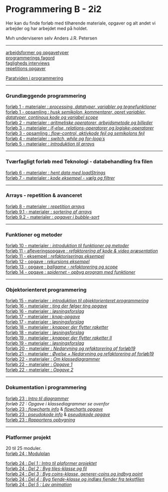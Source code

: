 # Programmering B - 2i2

Her kan du finde forløb med tilhørende materiale, opgaver og alt andet vi arbejder og har arbejdet med på holdet.

Mvh underviseren selv Anders J.R. Petersen

---

[arbejdsformer og opgavetyper](arbejdsformer/arbejdsformer.md)    
[programmerings fagord](terminologi/terminologi.md)       
[fagligheds interviews](faglighedsinterviews/interviews.md)       
[repetitions opgaver](repetitionsopgaver/alle_oversigt.md)  

[Paratviden i programmering](explainers/explainers.md)

---

### Grundlæggende programmering
[forløb 1 - materialer : *processing, datatyper, variabler og tegnefunktioner*](forlob1_intro/forlob1.md)                
[forløb 1 - opsamling  : *husk semikolon, kommentarer, opret variabler, datatyper, continous kode og variabel scope*](forlob1_intro/forlob1_opsamling.md)                       
[forløb 2 - materialer : *aritmetiske operatorer, arbejdsmetode og billeder*](forlob2_operatorer_og_arbejdsmetode/forlob2_operatorer_og_arbejdsmetode.md)                
[forløb 3 - materialer : *if-else, relations-operatorer og logiske-operatorer*](forlob3_if_else_logiske_og_relations_operatorer/forlob3.md)              
[forløb 3 - opsamling  : *flow-control, aktivkode fejl og semikolons fejl*](forlob3_if_else_logiske_og_relations_operatorer/forlob3_opsamling.md)               
[forløb 4 - materialer : *switch, while og for-loop´s*](forlob4_switch_while_for_loop/forlob4.md)              
[forløb 5 - materialer : *introduktion til arrays*](forlob5_arrays/forlob5_arrays.md)                

----              

### Tværfagligt forløb med Teknologi - databehandling fra filen                
[forløb 6 - materialer : *hent data med loadStrings*](forlob6_loadStrings/forlob6_loadStrings.md)               
[forløb 7 - materialer : *kode eksempel - vælg og filtrer*](forlob7_select_og_filtrer/forlob7_select_og_filtrer.md)               

----------------------------------                 

### Arrays - repetition & avanceret                
[forløb 8 - materialer : *repetition arrays*](forlob8_rep_arrays/forlob8_rep_arrays.md)                              
[forløb 9.1 - materialer : *sortering af arrays*](forlob9_arrays_sortering/forlob9_arrays_sortering.md)                               
[forløb 9.2 - materialer : *opgaver i bubble-sort*](forlob9_arrays_sortering/sorting_opgaver.md)            

----------------------------------           

### Funktioner og metoder                   
[forløb 10 - materialer : *introduktion til funktioner og metoder*](forlob10_funktioner/forlob10_funktioner.md)               
[forløb 11 - afleveringsopgave : *refaktorering af kode & video præsentation*](forlob11_refaktorering_med_funktioner/forlob11_refaktorering_med_funktioner.md)           
[forløb 11 - eksempel : *refaktoriserings eksempel*](forlob11_refaktorering_med_funktioner/refaktorering_eksempel.md)           
[forløb 12 - opgave : *rekursions eksempel*](forlob12_funktioner_rekursivt_tree/forlob12_tree.md)              
[forløb 13 - opgave : *ballgame - refaktorering og scope*](forlob13_refaktorering_ballgame/forlob13_refaktorering_ballgame.md)           
[forløb 14 - opgave : *spidernet - opbyg program med funktioner*](forlob14_spidernet_lav_funktioner/forlob14_spidernet_lav_funktioner.md)             

----------------------------------              

### Objektorienteret programmering                 
[forløb 15 - materialer : *introduktion til objektorienteret programmering*](forlob15_oop_intro1/forlob15_oop_intro1.md)               
[forløb 16 - materialer : *ting der følger ting opgave*](forlob16_oop_followers/oop_followers.md)                    
[forløb 16 - materialer : *løsningsforslag*](forlob16_oop_followers/solutionDel3.md)              
[forløb 17 - materialer : *knap-opgave*](forlob17_oop_knap1/oop_knap1.md)                           
[forløb 17 - materialer : *løsningsforslag*](forlob17_oop_knap1/oop_knap1_solution.md)       
[forløb 18 - materialer : *knapper der flytter raketter*](forlob18_oop_knap2/oop_knap2.md)          
[forløb 18 - materialer : *løsningsforslag*](forlob18_oop_knap2/oop_knap2_solution.md)        
[forløb 19 - materialer : *knapper der flytter raketter II*](forlob19_oop_knapRaket3/oop_knapRaket3.md)       
[forløb 19 - materialer : *løsningsforslag*](forlob19_oop_knapRaket3/oop_knapRaket3_solution.md)      
[forløb 20 - materialer : *Nedarvning og refaktorering af forløb19*](forlob20_oop_nedarvning/oop_nedarvning.md)             
[forløb 21 - materialer : *Øvelse + Nedarvning og refaktorering af forløb19*](forlob21_oop_nedarvning2/oop_nedarvning2.md)    
[forløb 22 - materialer : *Om klassediagrammer*](forlob22_oop_klassediagram/forlob22_klassediagram.md)       
[forløb 22 - materialer : *Opgave 1*](forlob22_oop_klassediagram/forlob22_klassediagramOpgave.md)       
[forløb 22 - materialer : *Opgave 2*](forlob22_oop_klassediagram/forlob22_klassediagramOpgave2.md)   

----------------------------------

### Dokumentation i programmering
[forløb 23 : *Intro til diagrammer*](forlob23_dokumentation/forlob23_dokumentation.md)       
*forløb 22 : Opgave i klassediagrammer se ovenfor*              
[forløb 23 : *flowcharts info*](forlob23_dokumentation/forlob23_info_flowchart.md) & [*flowcharts opgave*](forlob23_dokumentation/forlob23_opgave_flowchart.md)         
[forløb 23 : *pseudokode info*](forlob23_dokumentation/forlob23_info_pseudokode.md) & [*pseudokode opgave*](forlob23_dokumentation/forlob23_opgave_pseudokode.md)       
[forløb 23 : *Rapportens opbygning*](forlob23_dokumentation/forlob23_dokumentation.md)       

----------------------------------

### Platformer projekt
20 til 25 moduler.    
[forløb 24 : Modulplan](forlob24_ProjektPlatform/forlob24_tidsplan.md)

[forløb 24 : *Del 1 : Intro til plaformer projektet*](forlob24_ProjektPlatform/forlob24_intro_projekt_platform.md)  
[forløb 24 : *Del 2 : Byg tiles-klasse og fil*](forlob24_ProjektPlatform/forlob24_tiles_del2.md)    
[forløb 24 : *Del 3 : Byg coins-klasse, generer-coins og indbyg point*](forlob24_ProjektPlatform/forlob24_coins_del3.md)    
[forløb 24 : *Del 4 : Byg fjende-klasse og indlæs fjender fra tekstfilen*](forlob24_ProjektPlatform/forlob24_enemies_del4.md)          
[forløb 24 : *Del 5 : Lav animation*](forlob24_ProjektPlatform/forlob24_animation_del5.md)       